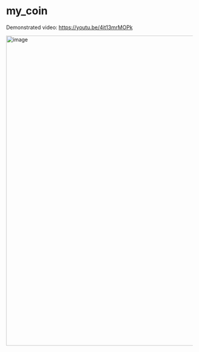 # my_coin

Demonstrated video: https://youtu.be/4it13mrMOPk


<img width="837" alt="image" src="https://user-images.githubusercontent.com/48957891/178426812-e3bfacf0-b72f-4b6f-a9fc-ded3da53c03b.png">
